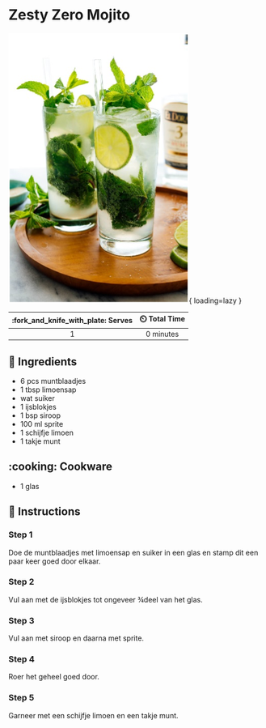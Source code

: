 # Zesty Zero Mojito

![Zesty Zero Mojito](assets/images/zesty-zero-mojito.png){ loading=lazy }

| :fork_and_knife_with_plate: Serves | :timer_clock: Total Time |
|:----------------------------------:|:-----------------------: |
| 1 | 0 minutes |

## :salt: Ingredients

- 6 pcs muntblaadjes
- 1 tbsp limoensap
- wat suiker
- 1 ijsblokjes
- 1 bsp siroop
- 100 ml sprite
- 1 schijfje limoen
- 1 takje munt

## :cooking: Cookware

- 1 glas

## :pencil: Instructions

### Step 1

Doe de muntblaadjes met limoensap en suiker in een glas en stamp dit een paar keer goed door elkaar.

### Step 2

Vul aan met de ijsblokjes tot ongeveer ¾deel van het glas.

### Step 3

Vul aan met siroop en daarna met sprite.

### Step 4

Roer het geheel goed door.

### Step 5

Garneer met een schijfje limoen en een takje munt.
